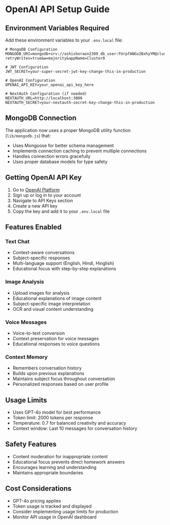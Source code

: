 # OpenAI API Setup Guide

## Environment Variables Required

Add these environment variables to your `.env.local` file:

```env
# MongoDB Configuration
MONGODB_URI=mongodb+srv://ashishoraon2309_db_user:FUrpfANGx2BxhyYM@cluster0.gclwjv4.mongodb.net/?retryWrites=true&w=majority&appName=Cluster0

# JWT Configuration
JWT_SECRET=your-super-secret-jwt-key-change-this-in-production

# OpenAI Configuration
OPENAI_API_KEY=your_openai_api_key_here

# NextAuth Configuration (if needed)
NEXTAUTH_URL=http://localhost:3000
NEXTAUTH_SECRET=your-nextauth-secret-key-change-this-in-production
```

## MongoDB Connection

The application now uses a proper MongoDB utility function (`lib/mongodb.js`) that:
- Uses Mongoose for better schema management
- Implements connection caching to prevent multiple connections
- Handles connection errors gracefully
- Uses proper database models for type safety

## Getting OpenAI API Key

1. Go to [OpenAI Platform](https://platform.openai.com/)
2. Sign up or log in to your account
3. Navigate to API Keys section
4. Create a new API key
5. Copy the key and add it to your `.env.local` file

## Features Enabled

### Text Chat
- Context-aware conversations
- Subject-specific responses
- Multi-language support (English, Hindi, Hinglish)
- Educational focus with step-by-step explanations

### Image Analysis
- Upload images for analysis
- Educational explanations of image content
- Subject-specific image interpretation
- OCR and visual content understanding

### Voice Messages
- Voice-to-text conversion
- Context preservation for voice messages
- Educational responses to voice questions

### Context Memory
- Remembers conversation history
- Builds upon previous explanations
- Maintains subject focus throughout conversation
- Personalized responses based on user profile

## Usage Limits

- Uses GPT-4o model for best performance
- Token limit: 2000 tokens per response
- Temperature: 0.7 for balanced creativity and accuracy
- Context window: Last 10 messages for conversation history

## Safety Features

- Content moderation for inappropriate content
- Educational focus prevents direct homework answers
- Encourages learning and understanding
- Maintains appropriate boundaries

## Cost Considerations

- GPT-4o pricing applies
- Token usage is tracked and displayed
- Consider implementing usage limits for production
- Monitor API usage in OpenAI dashboard
